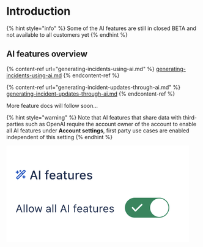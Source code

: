 # Introduction

{% hint style="info" %}
Some of the AI features are still in closed BETA and not available to all customers yet
{% endhint %}

## AI features overview

{% content-ref url="generating-incidents-using-ai.md" %}
[generating-incidents-using-ai.md](generating-incidents-using-ai.md)
{% endcontent-ref %}

{% content-ref url="generating-incident-updates-through-ai.md" %}
[generating-incident-updates-through-ai.md](generating-incident-updates-through-ai.md)
{% endcontent-ref %}

More feature docs will follow soon...





{% hint style="warning" %}
Note that AI features that share data with third-parties such as OpenAI require the account owner of the account to enable all AI features under **Account settings**, first party use cases are enabled independent of this setting
{% endhint %}

![](<../.gitbook/assets/image (1) (3).png>)
